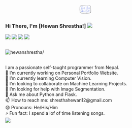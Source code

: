 <p align="center">
  <img src="https://github.com/hewanshrestha/hewanshrestha/blob/master/readme.gif" width="40px">
</p>

### Hi There, I'm [Hewan Shrestha!] <img src="https://raw.githubusercontent.com/iampavangandhi/iampavangandhi/master/gifs/Hi.gif" width="30px">

<a href="https://www.facebook.com/hewanshrestha12/">
  <img align="left" width="20px" src="https://cdn.jsdelivr.net/npm/simple-icons@v3/icons/facebook.svg">
</a>
<a href="https://www.instagram.com/hewan_shrestha/">
  <img align="left" width="20px" src="https://cdn.jsdelivr.net/npm/simple-icons@v3/icons/instagram.svg">
</a>
<a href="https://www.linkedin.com/in/hewanshrestha/">
  <img align="left" width="20px" src="https://cdn.jsdelivr.net/npm/simple-icons@v3/icons/linkedin.svg">
</a>
<a href="https://www.twitter.com/hewanshrestha/">
  <img align="left" width="20px" src="https://cdn.jsdelivr.net/npm/simple-icons@v3/icons/twitter.svg">
</a>
<br>
<br>
<p align="left"> <img src=https://komarev.com/ghpvc/?username=hewanshrestha alt=hewanshrestha/></p>
<br>
I am a passionate self-taught programmer from Nepal.<br>
🔭 I’m currently working on Personal Portfolio Website.<br> 
🌱 I’m currently learning Computer Vision.<br>
👯 I’m looking to collaborate on Machine Learning Projects.<br>
🤔 I’m looking for help with Image Segmentation.<br>
💬 Ask me about Python and Flask.<br>
📫 How to reach me: shresthahewan12@gmail.com <br>
😄 Pronouns: He/His/Him <br>
⚡ Fun fact: I spend a lof of time listening songs. <br>


<img src="https://github-readme-stats.vercel.app/api?username=hewanshrestha&&show_icons=true&title_color=ffffff&icon_color=bb2acf&text_color=daf7dc&bg_color=151515"/>
